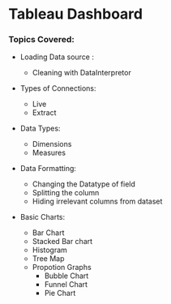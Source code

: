 # Tableau Dashboard

### Topics Covered: 
 
- Loading Data source : 
 
  - Cleaning with DataInterpretor

- Types of Connections:
  -   Live 
  -   Extract

- Data Types:
  -   Dimensions
  -   Measures

- Data Formatting:
  - Changing the Datatype of field
  - Splitting the column 
  - Hiding irrelevant columns from dataset
  
- Basic Charts:
  - Bar Chart
  - Stacked Bar chart
  - Histogram
  - Tree Map
  - Propotion Graphs
    - Bubble Chart
    - Funnel Chart
    - Pie Chart
